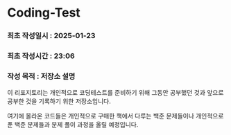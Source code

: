 # Coding-Test
### 최초 작성일시 : 2025-01-23
### 최초 작성시간 : 23:06
### 작성 목적 : 저장소 설명




이 리포지토리는 개인적으로 코딩테스트를 준비하기 위해 그동안 공부했던 것과 앞으로 공부한 것을 기록하기 위한 저장소입니다.

여기에 올라온 코드들은 개인적으로 구매한 책에서 다루는 백준 문제들이나 개인적으로 푼 백준 문제들과 문제 풀이 과정을 올릴 예정입니다.
